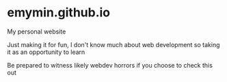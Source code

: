 # emymin.github.io
My personal website

Just making it for fun, I don't know much about web development so taking it
 as an opportunity to learn
 
 Be prepared to witness likely webdev horrors if you choose to check this out
